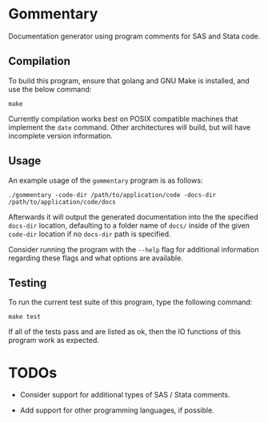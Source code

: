 # Gommentary

Documentation generator using program comments for SAS and Stata code.

## Compilation

To build this program, ensure that golang and GNU Make is installed, and
use the below command:

`make`

Currently compilation works best on POSIX compatible machines that implement
the `date` command. Other architectures will build, but will have incomplete
version information.

## Usage

An example usage of the `gommentary` program is as follows:

`./gommentary -code-dir /path/to/application/code -docs-dir /path/to/application/code/docs`

Afterwards it will output the generated documentation into the the specified
`docs-dir` location, defaulting to a folder name of `docs/` inside of the
given `code-dir` location if no `docs-dir` path is specified.

Consider running the program with the `--help` flag for additional
information regarding these flags and what options are available.

## Testing

To run the current test suite of this program, type the following command:

`make test`

If all of the tests pass and are listed as ok, then the IO functions of this
program work as expected.

# TODOs

* Consider support for additional types of SAS / Stata comments.

* Add support for other programming languages, if possible.
